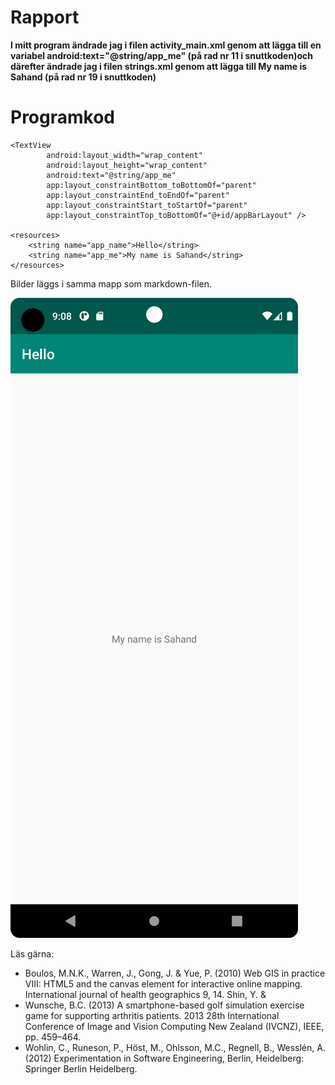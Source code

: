 
# Rapport

**I mitt program ändrade jag i filen activity_main.xml genom att lägga till en variabel android:text="@string/app_me" (på rad nr 11 i snuttkoden)och därefter ändrade jag i filen strings.xml genom att lägga till <string name="app_me">My name is Sahand</string> (på rad nr 19 i snuttkoden)**

# Programkod
```
<TextView
        android:layout_width="wrap_content"
        android:layout_height="wrap_content"
        android:text="@string/app_me"
        app:layout_constraintBottom_toBottomOf="parent"
        app:layout_constraintEnd_toEndOf="parent"
        app:layout_constraintStart_toStartOf="parent"
        app:layout_constraintTop_toBottomOf="@+id/appBarLayout" />
        
<resources>
    <string name="app_name">Hello</string>
    <string name="app_me">My name is Sahand</string>
</resources>
```

Bilder läggs i samma mapp som markdown-filen.

![](hello.png)

Läs gärna:

- Boulos, M.N.K., Warren, J., Gong, J. & Yue, P. (2010) Web GIS in practice VIII: HTML5 and the canvas element for interactive online mapping. International journal of health geographics 9, 14. Shin, Y. &
- Wunsche, B.C. (2013) A smartphone-based golf simulation exercise game for supporting arthritis patients. 2013 28th International Conference of Image and Vision Computing New Zealand (IVCNZ), IEEE, pp. 459–464.
- Wohlin, C., Runeson, P., Höst, M., Ohlsson, M.C., Regnell, B., Wesslén, A. (2012) Experimentation in Software Engineering, Berlin, Heidelberg: Springer Berlin Heidelberg.

